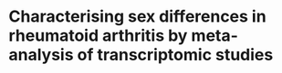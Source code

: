 # **Characterising sex differences in rheumatoid arthritis by meta-analysis of transcriptomic studies**
